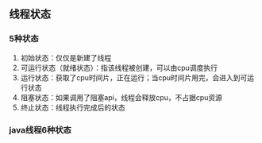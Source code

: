 ## 线程状态

### 5种状态

1. 初始状态：仅仅是新建了线程
2. 可运行状态（就绪状态）：指该线程被创建，可以由cpu调度执行
3. 运行状态：获取了cpu时间片，正在运行；当cpu时间片用完，会进入到可运行状态
4. 阻塞状态：如果调用了阻塞api，线程会释放cpu，不占据cpu资源
5. 终止状态：线程执行完成后的状态

### java线程6种状态

